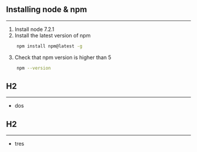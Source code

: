 ## Installing node & npm
---
1. Install node 7.2.1
2. Install the latest version of npm
```bash
    npm install npm@latest -g
```
3. Check that npm version is higher than 5
```bash
    npm --version
```
## H2
---
* dos
## H2
---
* tres
